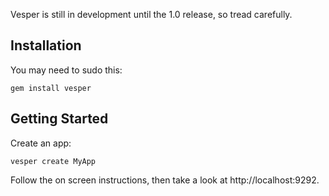 Vesper is still in development until the 1.0 release, so tread carefully.

## Installation

You may need to sudo this:

    gem install vesper

## Getting Started

Create an app:

    vesper create MyApp

Follow the on screen instructions, then take a look at http://localhost:9292.